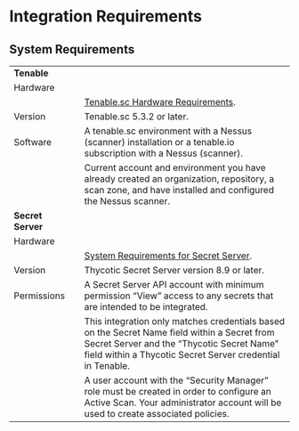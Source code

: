 [title]: # (Requirements)
[tags]: # (requirements)
[priority]: # (1)
# Integration Requirements

## System Requirements
|   |   |   |
| ----- | ----- | ----- |
| __Tenable__|  |  |
| Hardware|  |   |
| |  | [Tenable.sc Hardware Requirements](https://docs.tenable.com/generalrequirements/Content/SCHardwareRequirements.htm).  |
|  Version |  | Tenable.sc 5.3.2 or later. |
| Software |  | A tenable.sc environment with a Nessus (scanner) installation or a tenable.io subscription with a Nessus (scanner). |
| |  | Current account and environment you have already created an organization, repository, a scan zone, and have installed and configured the Nessus scanner.  |
| __Secret Server__ |  |  |
| Hardware |  |  |
|  |  | [System Requirements for Secret Server](https://thycotic.force.com/support/s/article/System-Requirements-for-Secret-Server). |
| Version |  | Thycotic Secret Server version 8.9 or later. |
| Permissions |  | A Secret Server API account with minimum permission “View” access to any secrets that are intended to be integrated.  |
|   |   | This integration only matches credentials based on the Secret Name field within a Secret from Secret Server and the “Thycotic Secret Name” field within a Thycotic Secret Server credential in Tenable.  |
|   |   |  A user account with the “Security Manager” role must be created in order to configure an Active Scan. Your administrator account will be used to create associated policies. |

